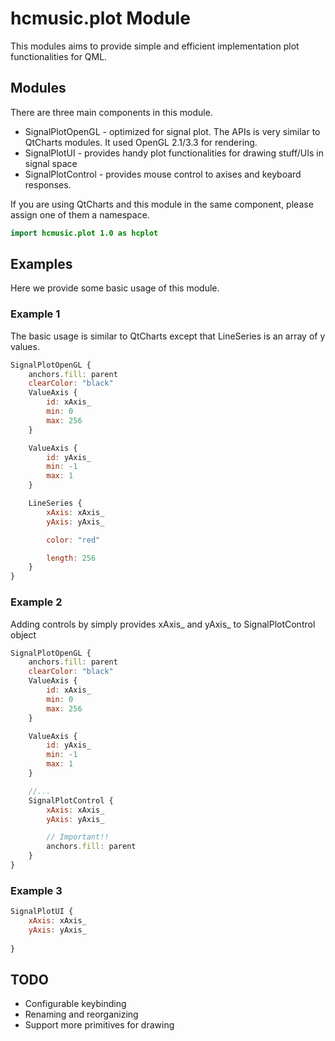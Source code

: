 hcmusic.plot Module
======
This modules aims to provide simple and efficient implementation plot functionalities for QML.

## Modules
There are three main components in this module.

- SignalPlotOpenGL - optimized for signal plot. The APIs is very similar to QtCharts modules. It used OpenGL 2.1/3.3 for rendering.
- SignalPlotUI - provides handy plot functionalities for drawing stuff/UIs in signal space
- SignalPlotControl - provides mouse control to axises and keyboard responses.

If you are using QtCharts and this module in the same component, please assign one of them a namespace.

```qml
import hcmusic.plot 1.0 as hcplot
```

## Examples
Here we provide some basic usage of this module.

### Example 1
The basic usage is similar to QtCharts except that LineSeries is an array of y values.
```qml
SignalPlotOpenGL {
    anchors.fill: parent
    clearColor: "black"
    ValueAxis {
        id: xAxis_
        min: 0
        max: 256
    }

    ValueAxis {
        id: yAxis_
        min: -1
        max: 1
    }

    LineSeries {
        xAxis: xAxis_
        yAxis: yAxis_

        color: "red"

        length: 256
    }
}
```

### Example 2
Adding controls by simply provides xAxis_ and yAxis_ to SignalPlotControl object
```qml
SignalPlotOpenGL {
    anchors.fill: parent
    clearColor: "black"
    ValueAxis {
        id: xAxis_
        min: 0
        max: 256
    }

    ValueAxis {
        id: yAxis_
        min: -1
        max: 1
    }

    //...
    SignalPlotControl {
        xAxis: xAxis_
        yAxis: yAxis_

        // Important!!
        anchors.fill: parent
    }
}
```

### Example 3
```qml
SignalPlotUI {
    xAxis: xAxis_
    yAxis: yAxis_
    
}
```

## TODO
- Configurable keybinding
- Renaming and reorganizing
- Support more primitives for drawing